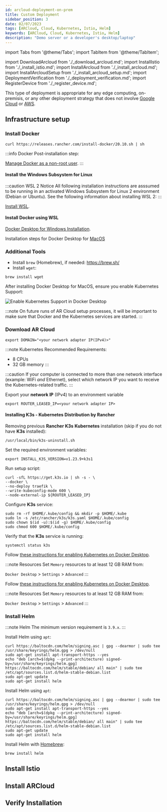 ```yaml
---
id: arcloud-deployment-on-prem
title: Custom Deployment
sidebar_position: 3
date: 02/07/2023
tags: [ARCloud, Cloud, Kubernetes, Istio, Helm]
keywords: [ARCloud, Cloud, Kubernetes, Istio, Helm]
description: "Demo server or a developer's desktop/laptop"
---
```

import Tabs from '@theme/Tabs';
import TabItem from '@theme/TabItem';

import DownloadArcloud from './_download_arcloud.md';
import InstallIstio from './_install_istio.md';
import InstallArcloud from './_install_arcloud.md';
import InstallArcloudSetup from './_install_arcloud_setup.md';
import DeploymentVerification from './_deployment_verification.md';
import RegisterDevice from './_register_device.md';

This type of deployment is appropriate for any edge computing, on-premisis, or any other deployment strategy that does not involve [Google Cloud](/docs/guides/arcloud/arcloud-deployment-gcp) or [AWS](/docs/guides/arcloud/arcloud-deployment-aws).

## Infrastructure setup

### Install Docker

<Tabs groupId="operating-systems">
  <TabItem value="linux" label="Debian/Ubuntu" default>

```shell
curl https://releases.rancher.com/install-docker/20.10.sh | sh
```

:::info Docker
Post-installation step:

[Manage Docker as a non-root user](https://docs.docker.com/engine/install/linux-postinstall/).
:::

  </TabItem>
  <TabItem value="windows" label="Windows">

#### Install the Windows Subsystem for Linux

:::caution WSL 2 Notice
All following installation instructions are asssumed to be running in an activated Windows Subsystem for Linux 2 environment (Debian or Ubuntu). See the following information about installing WSL 2:
:::

[Install WSL](https://learn.microsoft.com/en-us/windows/wsl/install).

#### Install Docker using WSL

[Docker Desktop for Windows Installation](https://docs.docker.com/desktop/install/windows-install/).

  </TabItem>
  <TabItem value="macos" label="MacOS">

Installation steps for Docker Desktop for [MacOS](https://docs.docker.com/desktop/install/mac-install/)

### Additional Tools

- Install `brew` (Homebrew), if needed: https://brew.sh/
- Install `wget`:

```shell
brew install wget
```

After installing Docker Desktop for MacOS, ensure you enable Kubernetes Support:

![Enable Kubernetes Support in Docker Desktop](/img/arcloud/macos-docker-kubernetes.png)

:::note
On future runs of AR Cloud setup processes, it will be important to make sure that Docker and the Kubernetes services are started.
:::

  </TabItem>
</Tabs>

### Download AR Cloud

<DownloadArcloud />

```shell
export DOMAIN="<your network adapter IP(IPv4)>"
```

:::note Kubernetes
Recommended Requirements:

- 8 CPUs
- 32 GB memory
:::

:::caution
If your computer is connected to more than one network interface (example: WiFi *and* Ethernet), select which network IP you want to receive the Kubernetes-related traffic.
:::

Export your **network IP** (IPv4) to an environment variable

```shell
export ROUTER_LEASED_IP=<your network adapter IP>
```

<Tabs groupId="operating-systems">
  <TabItem value="linux" label="Debian/Ubuntu" default>

#### Installing K3s - Kubernetes Distribution by Rancher

Removing previous **Rancher K3s** **Kubernetes** installation (skip if you do not have **K3s** installed):

```shell
/usr/local/bin/k3s-uninstall.sh
```

Set the required environment variables:

```shell
export INSTALL_K3S_VERSION=v1.23.9+k3s1
```

Run setup script:

```shell showLineNumbers
curl -sfL https://get.k3s.io | sh -s - \
--docker \
--no-deploy traefik \
--write-kubeconfig-mode 600 \
--node-external-ip ${ROUTER_LEASED_IP}
```

Configure **K3s** service:

```shell showLineNumbers
sudo rm -rf $HOME/.kube/config && mkdir -p $HOME/.kube
sudo ln -s /etc/rancher/k3s/k3s.yaml $HOME/.kube/config
sudo chown $(id -u):$(id -g) $HOME/.kube/config
sudo chmod 600 $HOME/.kube/config
```

Verify that the **K3s** service is running:

```shell
systemctl status k3s
```

  </TabItem>
  <TabItem value="windows" label="Windows">

Follow [these instructions for enabling Kubernetes on Docker Desktop](https://docs.docker.com/desktop/kubernetes/).

:::note Resources
Set `Memory` resources to at least 12 GB RAM from:

`Docker Desktop` > `Settings` > `Advanced`
:::

  </TabItem>
  <TabItem value="macos" label="MacOS">

Follow [these instructions for enabling Kubernetes on Docker Desktop](https://docs.docker.com/desktop/kubernetes/).

:::note Resources
Set `Memory` resources to at least 12 GB RAM from:

`Docker Desktop` > `Settings` > `Advanced`
:::

  </TabItem>
</Tabs>

### Install Helm

:::note Helm
The minimum version requirement is `3.9.x`.
:::

<Tabs groupId="operating-systems">
  <TabItem value="linux" label="Debian/Ubuntu" default>

Install Helm using `apt`:

```shell showLineNumbers
curl https://baltocdn.com/helm/signing.asc | gpg --dearmor | sudo tee /usr/share/keyrings/helm.gpg > /dev/null
sudo apt-get install apt-transport-https --yes
echo "deb [arch=$(dpkg --print-architecture) signed-by=/usr/share/keyrings/helm.gpg] https://baltocdn.com/helm/stable/debian/ all main" | sudo tee /etc/apt/sources.list.d/helm-stable-debian.list
sudo apt-get update
sudo apt-get install helm
```

  </TabItem>
  <TabItem value="windows" label="Windows">

Install Helm using `apt`:

```shell showLineNumbers
curl https://baltocdn.com/helm/signing.asc | gpg --dearmor | sudo tee /usr/share/keyrings/helm.gpg > /dev/null
sudo apt-get install apt-transport-https --yes
echo "deb [arch=$(dpkg --print-architecture) signed-by=/usr/share/keyrings/helm.gpg] https://baltocdn.com/helm/stable/debian/ all main" | sudo tee /etc/apt/sources.list.d/helm-stable-debian.list
sudo apt-get update
sudo apt-get install helm
```

  </TabItem>
  <TabItem value="macos" label="MacOS">

Install Helm with [Homebrew](https://helm.sh/docs/intro/install/#from-homebrew-macos):

```shell
brew install helm
```

  </TabItem>
</Tabs>

## Install Istio

<InstallIstio />

## Install ARCloud

<InstallArcloud />

<InstallArcloudSetup />

## Verify Installation

<DeploymentVerification />

<RegisterDevice />
